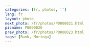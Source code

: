```yaml
---
categories: [fr, photos, '']
lang: fr
layout: photo
next_photo: /fr/photos/P0000021.html
picname: P0000020
prev_photo: /fr/photos/P0000023.html
tags: [Bank, Moringa]
---
```

